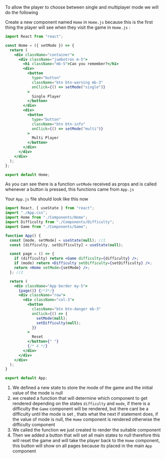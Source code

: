 To allow the player to choose between single and multiplayer mode we will do the following

Create a new component named `Home` in `Home.js` because this is the first thing the player will see when they visit the game
in `Home.js` :

```jsx
import React from "react";

const Home = ({ setMode }) => {
  return (
    <div className="container">
      <div className="jumbotron m-5">
        <h1 className="mb-5">Can you remember?</h1>
        <div>
          <button
            type="button"
            className="btn btn-warning mb-3"
            onClick={() => setMode("single")}
          >
            Single Player
          </button>
        </div>
        <div>
          <button
            type="button"
            className="btn btn-info"
            onClick={() => setMode("multi")}
          >
            Multi Player
          </button>
        </div>
      </div>
    </div>
  );
};

export default Home;
```

As you can see there is a function `setMode` received as props and is called whenever a button is pressed, this functions came from `App.js`

Your `App.js` file should look like this now

```jsx
import React, { useState } from "react";
import "./App.css";
import Home from "./Components/Home";
import Difficulty from "./Components/Difficulty";
import Game from "./Components/Game";

function App() {
  const [mode, setMode] = useState(null); //1
  const [difficulty, setDifficulty] = useState(null);

  const page = () => {
    if (difficulty) return <Game difficulty={difficulty} />;
    if (mode) return <Difficulty setDifficulty={setDifficulty} />;
    return <Home setMode={setMode} />;
  }; //2

  return (
    <div className="App border my-5">
      {page()} {/*3*/}
      <div className="row">
        <div className="col-3">
          <button
            className="btn btn-danger mb-3"
            onClick={() => {
              setMode(null);
              setDifficulty(null);
            }}
          >
            Reset
          </button>{" "}
          {/* 4 */}
        </div>
      </div>
    </div>
  );
}

export default App;
```

1. We defined a new state to store the mode of the game and the initial value of the mode is null
2. we created a function that will determine which component to get rendered depending on the states `difficulty` and `mode`, if there is a difficulty the `Game` component will be rendered, but there cant be a difficulty until the mode is set , thats what the next if statement does, if the value of mode is null, the `Home` component is rendered otherwise the difficulty component
3. We called the function we just created to render the suitable component
4. Then we added a button that will set all main states to null therefore this will reset the game and will take the player back to the `Home` component, this button will show on all pages because its placed in the main `App` component
